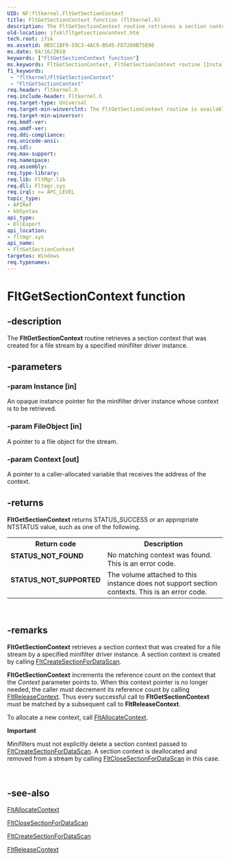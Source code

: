 ```yaml
---
UID: NF:fltkernel.FltGetSectionContext
title: FltGetSectionContext function (fltkernel.h)
description: The FltGetSectionContext routine retrieves a section context that was created for a file stream by a specified minifilter driver instance.
old-location: ifsk\fltgetsectioncontext.htm
tech.root: ifsk
ms.assetid: 0B5C1BF9-59C3-4AC9-B545-FD7260B75E90
ms.date: 04/16/2018
keywords: ["FltGetSectionContext function"]
ms.keywords: FltGetSectionContext, FltGetSectionContext routine [Installable File System Drivers], fltkernel/FltGetSectionContext, ifsk.fltgetsectioncontext
f1_keywords:
 - "fltkernel/FltGetSectionContext"
 - "FltGetSectionContext"
req.header: fltkernel.h
req.include-header: Fltkernel.h
req.target-type: Universal
req.target-min-winverclnt: The FltGetSectionContext routine is available starting with  Windows 8.
req.target-min-winversvr: 
req.kmdf-ver: 
req.umdf-ver: 
req.ddi-compliance: 
req.unicode-ansi: 
req.idl: 
req.max-support: 
req.namespace: 
req.assembly: 
req.type-library: 
req.lib: FltMgr.lib
req.dll: Fltmgr.sys
req.irql: <= APC_LEVEL
topic_type:
- APIRef
- kbSyntax
api_type:
- DllExport
api_location:
- fltmgr.sys
api_name:
- FltGetSectionContext
targetos: Windows
req.typenames: 
---
```


# FltGetSectionContext function


## -description


The <b>FltGetSectionContext</b> routine retrieves a section context that was created for a file stream by a specified minifilter driver instance. 


## -parameters




### -param Instance [in]

An opaque instance pointer for the minifilter driver instance whose context is to be retrieved. 


### -param FileObject [in]

A pointer to a file object for the stream. 


### -param Context [out]

A pointer to a caller-allocated variable that receives the address of the context. 


## -returns



<b>FltGetSectionContext</b> returns STATUS_SUCCESS or an appropriate NTSTATUS value, such as one of the following. 

<table>
<tr>
<th>Return code</th>
<th>Description</th>
</tr>
<tr>
<td width="40%">
<dl>
<dt><b>STATUS_NOT_FOUND</b></dt>
</dl>
</td>
<td width="60%">
No matching context was found. This is an error code. 

</td>
</tr>
<tr>
<td width="40%">
<dl>
<dt><b>STATUS_NOT_SUPPORTED</b></dt>
</dl>
</td>
<td width="60%">
The volume attached to this instance does not support section contexts. This is an error code. 

</td>
</tr>
</table>
 




## -remarks



<b>FltGetSectionContext</b> retrieves a section context that was created for a file stream by a specified minifilter driver instance. A section context is created by calling <a href="https://docs.microsoft.com/windows-hardware/drivers/ddi/fltkernel/nf-fltkernel-fltcreatesectionfordatascan">FltCreateSectionForDataScan</a>.

<b>FltGetSectionContext</b> increments the reference count on the context that the <i>Context </i>parameter points to. When this context pointer is no longer needed, the caller must decrement its reference count by calling <a href="https://docs.microsoft.com/windows-hardware/drivers/ddi/fltkernel/nf-fltkernel-fltreleasecontext">FltReleaseContext</a>. Thus every successful call to <b>FltGetSectionContext</b> must be matched by a subsequent call to <b>FltReleaseContext</b>. 

To allocate a new context, call <a href="https://docs.microsoft.com/windows-hardware/drivers/ddi/fltkernel/nf-fltkernel-fltallocatecontext">FltAllocateContext</a>. 

<div class="alert"><b>Important</b>  <p class="note">Minifilters must not explicitly delete a section context passed to <a href="https://docs.microsoft.com/windows-hardware/drivers/ddi/fltkernel/nf-fltkernel-fltcreatesectionfordatascan">FltCreateSectionForDataScan</a>. A section context is deallocated and removed from a stream  by calling <a href="https://docs.microsoft.com/windows-hardware/drivers/ddi/fltkernel/nf-fltkernel-fltclosesectionfordatascan">FltCloseSectionForDataScan</a> in this case.

</div>
<div> </div>



## -see-also




<a href="https://docs.microsoft.com/windows-hardware/drivers/ddi/fltkernel/nf-fltkernel-fltallocatecontext">FltAllocateContext</a>



<a href="https://docs.microsoft.com/windows-hardware/drivers/ddi/fltkernel/nf-fltkernel-fltclosesectionfordatascan">FltCloseSectionForDataScan</a>



<a href="https://docs.microsoft.com/windows-hardware/drivers/ddi/fltkernel/nf-fltkernel-fltcreatesectionfordatascan">FltCreateSectionForDataScan</a>



<a href="https://docs.microsoft.com/windows-hardware/drivers/ddi/fltkernel/nf-fltkernel-fltreleasecontext">FltReleaseContext</a>
 

 

